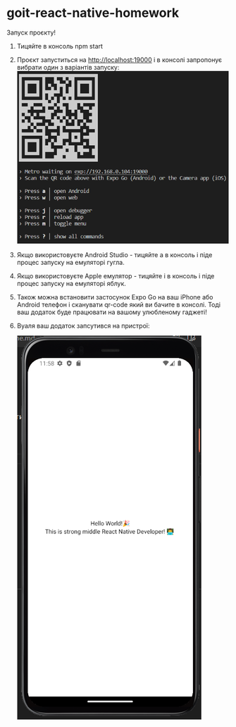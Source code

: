 # goit-react-native-homework

Запуск проєкту!

1. Тицяйте в консоль npm start
2. Проєкт запуститься на [http://localhost:19000](http://localhost:19000) і в консолі запропонує вибрати один з варіантів запуску:
   ![Console commands](./assets/start-commands.png)
3. Якщо використовуєте Android Studio - тицяйте a в консоль і піде процес запуску на емуляторі гугла.
4. Якщо використовуєте Apple емулятор - тицяйте i в консоль і піде процес запуску на емуляторі яблук.
5. Також можна встановити застосунок Expo Go на ваш iPhone або Android телефон і сканувати qr-code який ви бачите в консолі.
   Тоді ваш додаток буде працювати на вашому улюбленому гаджеті!
6. Вуаля ваш додаток запсутився на пристрої:

   ![Android emulator](./assets/android-emulator.png)
